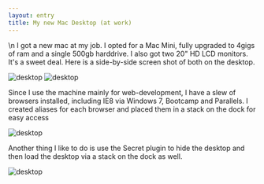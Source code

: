 ```yaml
---
layout: entry
title: My new Mac Desktop (at work)
---
```


\n    I got a new mac at my job.  I opted for a Mac Mini, fully upgraded to 4gigs of ram and a single 500gb harddrive.  I also got two 20" HD LCD monitors.  It's a sweet deal.  Here is a side-by-side screen shot of both on the desktop.

![desktop](http://weatheredwatcher.files.wordpress.com/2010/01/media_httpimgskitchco_cgdft-scaled500.jpg)
![desktop](http://weatheredwatcher.files.wordpress.com/2010/01/media_httpimgskitchco_igqiy-scaled500.jpg)

Since I use the machine mainly for web-development, I have a slew of browsers installed, including IE8 via Windows 7, Bootcamp and Parallels.  I created aliases for each browser and placed them in a stack on the dock for easy access

![desktop](http://weatheredwatcher.files.wordpress.com/2010/01/media_httpimgskitchco_kbsoc-scaled500.jpg)

Another thing I like to do is use the Secret plugin to hide the desktop and then load the desktop via  a stack on the dock as well.

![desktop](http://weatheredwatcher.files.wordpress.com/2010/01/media_httpimgskitchco_bcekj-scaled500.jpg)
  
